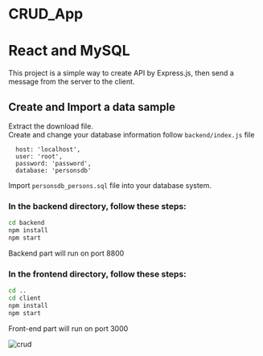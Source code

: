 # CRUD_App

# React and MySQL
This project is a simple way to create API by Express.js, then send a message from the server to the client.<br>

## Create and Import a data sample
Extract the download file.<br>
Create and change your database information follow `backend/index.js` file
```
  host: 'localhost',
  user: 'root',
  password: 'password',
  database: 'personsdb'
```

Import `personsdb_persons.sql` file into your database system.

### In the backend directory, follow these steps:
```sh
cd backend
npm install
npm start
```
Backend part will run on port 8800

### In the frontend directory, follow these steps:

```sh
cd ..
cd client
npm install
npm start
```

Front-end part will run on port 3000


![crud](https://user-images.githubusercontent.com/84780001/216026322-9643bd2b-03b6-4f32-9714-2b40b83c8c3d.gif)

